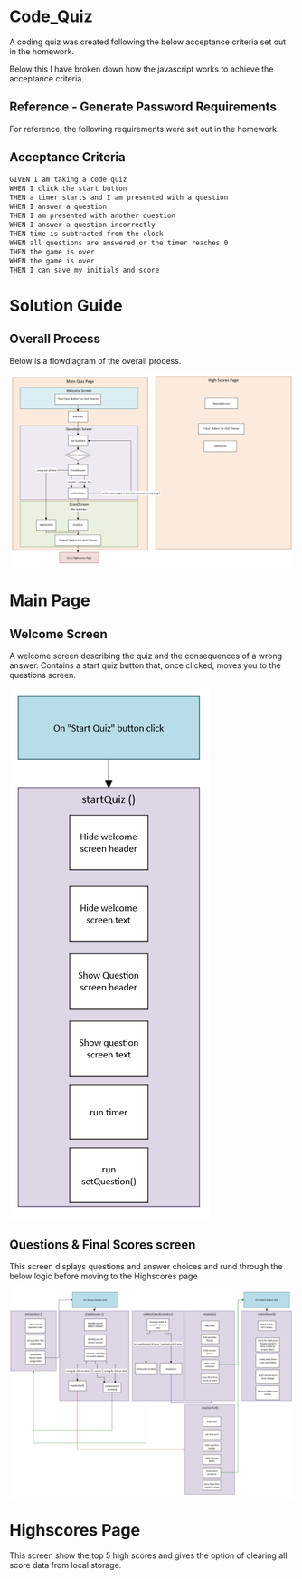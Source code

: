 # Code_Quiz

A coding quiz was created following the below acceptance criteria set out in the homework. 

Below this I have broken down how the javascript works to achieve the acceptance criteria.

## Reference - Generate Password Requirements 

For reference, the following requirements were set out in the homework.

## Acceptance Criteria

```
GIVEN I am taking a code quiz
WHEN I click the start button
THEN a timer starts and I am presented with a question
WHEN I answer a question
THEN I am presented with another question
WHEN I answer a question incorrectly
THEN time is subtracted from the clock
WHEN all questions are answered or the timer reaches 0
THEN the game is over
WHEN the game is over
THEN I can save my initials and score
```

# Solution Guide

## Overall Process

Below is a flowdiagram of the overall process.

![markdownAssets/Overall_Process.png](https://github.com/rehamilton/Code_Quiz/blob/master/markdownAssets/Overall_Process.PNG "Overall Process")

# Main Page

## Welcome Screen

A welcome screen describing the quiz and the consequences of a wrong answer. Contains a start quiz button that, once clicked, moves you to the questions screen.

![markdownAssets/startQuiz.png](https://github.com/rehamilton/Code_Quiz/blob/master/markdownAssets/startQuiz.PNG "Start Quiz")

## Questions & Final Scores screen

This screen displays questions and answer choices and rund through the below logic before moving to the Highscores page

![markdownAssets/Quiz.png](https://github.com/rehamilton/Code_Quiz/blob/master/markdownAssets/Quiz.PNG "Quiz")


# Highscores Page

This screen show the top 5 high scores and gives the option of clearing all score data from local storage.